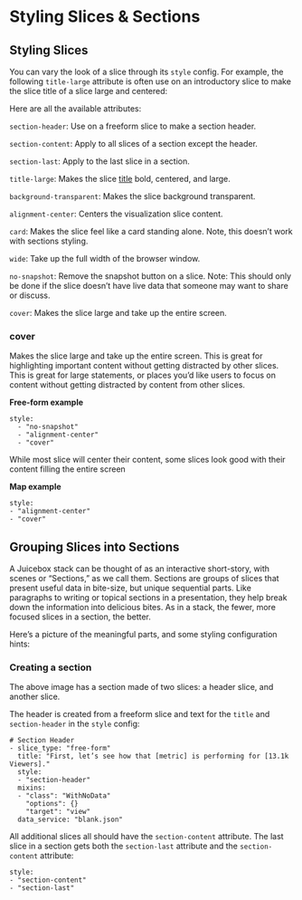 # Styling Slices & Sections

## Styling Slices

You can vary the look of a slice through its `style` config. For example, the following `title-large` attribute is often use on an introductory slice to make the slice title of a slice large and centered:

Here are all the available attributes:

`section-header`: Use on a freeform slice to make a section header.

`section-content`: Apply to all slices of a section except the header.

`section-last`: Apply to the last slice in a section.

`title-large`: Makes the slice [title](https://docs.juiceboxdata.com/projects/juicebox/topics/juicebox_reference/slices/common_configuration.html#title) bold, centered, and large.

`background-transparent`: Makes the slice background transparent.

`alignment-center`: Centers the visualization slice content.

`card`: Makes the slice feel like a card standing alone. Note, this doesn’t work with sections styling.

`wide`: Take up the full width of the browser window.

`no-snapshot`: Remove the snapshot button on a slice. Note: This should only be done if the slice doesn’t have live data that someone may want to share or discuss.

`cover`: Makes the slice large and take up the entire screen.

### cover

Makes the slice large and take up the entire screen. This is great for highlighting important content without getting distracted by other slices. This is great for large statements, or places you’d like users to focus on content without getting distracted by content from other slices.

**Free-form example**

```text
style:
  - "no-snapshot"
  - "alignment-center"
  - "cover"
```

While most slice will center their content, some slices look good with their content filling the entire screen

**Map example**

```text
style:
- "alignment-center"
- "cover"
```

## Grouping Slices into Sections

A Juicebox stack can be thought of as an interactive short-story, with scenes or “Sections,” as we call them. Sections are groups of slices that present useful data in bite-size, but unique sequential parts. Like paragraphs to writing or topical sections in a presentation, they help break down the information into delicious bites. As in a stack, the fewer, more focused slices in a section, the better.

Here’s a picture of the meaningful parts, and some styling configuration hints:

### Creating a section

The above image has a section made of two slices: a header slice, and another slice.

The header is created from a freeform slice and text for the `title` and `section-header` in the `style` config:

```text
# Section Header
- slice_type: "free-form"
  title: "First, let’s see how that [metric] is performing for [13.1k Viewers]."
  style:
  - "section-header"
  mixins:
  - "class": "WithNoData"
    "options": {}
    "target": "view"
  data_service: "blank.json"
```

All additional slices all should have the `section-content` attribute. The last slice in a section gets both the `section-last` attribute and the `section-content` attribute:

```text
style:
- "section-content"
- "section-last"
```

